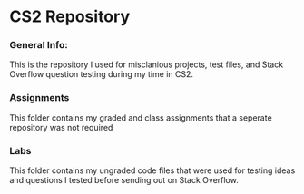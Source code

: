 # CS2 Repository

### General Info:

This is the repository I used for misclanious projects, test files, and Stack Overflow question testing during my time in CS2.

### Assignments

This folder contains my graded and class assignments that a seperate repository was not required

### Labs

This folder contains my ungraded code files that were used for testing ideas and questions I tested before sending out on Stack Overflow.
